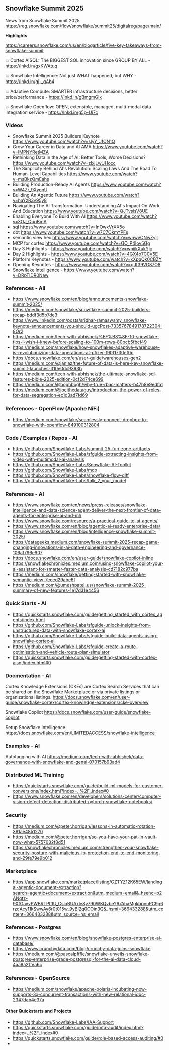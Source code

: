 ## Snowflake Summit 2025

News from Snowflake Summit 2025
https://reg.snowflake.com/flow/snowflake/summit25/digitalreg/page/main/

**Highlights**

https://careers.snowflake.com/us/en/blogarticle/five-key-takeaways-from-snowflake-summit

💥 Cortex AISQL: The BIGGEST SQL innovation since GROUP BY ALL - https://lnkd.in/gxKWAtuq

💥 Snowflake Intelligence: Not just WHAT happened, but WHY - https://lnkd.in/gj-_qAb4

💥 Adaptive Compute: SMARTER infrastructure decisions, better price/performance - https://lnkd.in/gBmgmGik

💥 Snowflake Openflow: OPEN, extensible, managed, multi-modal data integration service - https://lnkd.in/g5p-Ui7c


### Videos

* Snowflake Summit 2025 Builders Keynote    https://www.youtube.com/watch?v=slyY_JfON1Q
* Grow Your Career in Data and AI AMA       https://www.youtube.com/watch?v=IMPNYRetMZA
* Rethinking Data in the Age of AI: Better Tools, Worse Decisions?   https://www.youtube.com/watch?v=zlxjLwUHocc
* The Simplicity Behind AI's Revolution: Scaling Laws And The Road To Human-Level Capabilities  https://www.youtube.com/watch?v=msBkzQmEahs
* Building Production-Ready AI Agents     https://www.youtube.com/watch?v=W4Zr_9XyonU
* Building An Agentic Future              https://www.youtube.com/watch?v=haYzR3v95y8
* Navigating The AI Transformation: Understanding AI's Impact On Work And Education      https://www.youtube.com/watch?v=QJTvsisV8UE
* Enabling Everyone To Build With AI    https://www.youtube.com/watch?v=XOJ_QuriBmA
* sql  https://www.youtube.com/watch?v=InOwxVrXX5o
* dbt  https://www.youtube.com/watch?v=w7C7OkmYPFs
* semantic view hex https://www.youtube.com/watch?v=wnwvONwZyjI
* MCP for cortex  https://www.youtube.com/watch?v=GO_P4Iov5Gg
* Day 3 Highlights - https://www.youtube.com/watch?v=wpiikXukYjc
* Day 2 Highlights - https://www.youtube.com/watch?v=4GX4o7C0V5E
* Platform Keynotes - https://www.youtube.com/watch?v=xXpqQk0CBZY
* Opening Keynotes - https://www.youtube.com/watch?v=gJf39VG87O8
* Snowflake Intelligence - https://www.youtube.com/watch?v=DRpTIDR0Naw


### References - All

* https://www.snowflake.com/en/blog/announcements-snowflake-summit-2025/
* https://medium.com/snowflake/snowflake-summit-2025-builders-recap-bddf3d5b7de3
* https://www.linkedin.com/posts/sridhar-ramaswamy_snowflake-keynote-announcements-you-should-ugcPost-7335767849178722304-8Or2
* https://medium.com/tech-with-abhishek/%EF%B8%8F-10-snowflake-tips-i-wish-i-knew-before-scaling-to-100m-rows-80bcb5fbcf49
* https://medium.com/snowflake/how-snowflakes-adaptive-warehouse-is-revolutionizing-data-operations-at-pfizer-f90f1730ef0c
* https://docs.snowflake.com/en/user-guide/warehouses-gen2
* https://medium.com/@janlaz/the-future-of-data-is-here-key-snowflake-summit-launches-310e0dc9393b
* https://medium.com/tech-with-abhishek/the-ultimate-snowflake-sql-features-bible-2025-edition-0cf2d74ce699
* https://medium.com/@boghbogh/why-true-rbac-matters-b47b8e9edfa1
* https://medium.com/@joelthedataguy/introduction-the-power-of-roles-for-data-segregation-ec1d3ad7fd69


### References - OpenFlow (Apache NiFi)

* https://medium.com/snowflake/seamlessly-connect-dropbox-to-snowflake-with-openflow-849100312804

  
### Code / Examples / Repos - AI

* https://github.com/Snowflake-Labs/summit-25-fun-zone-artifacts
* https://github.com/Snowflake-Labs/sfguide-extracting-insights-from-video-with-multimodal-ai-analysis
* https://github.com/Snowflake-Labs/Snowflake-AI-Toolkit
* https://github.com/Snowflake-Labs/mcp
* https://github.com/Snowflake-Labs/snowflake-flow-diff
* https://github.com/Snowflake-Labs/talk_2_your_model

### References - AI

* https://www.snowflake.com/en/news/press-releases/snowflake-intelligence-and-data-science-agent-deliver-the-next-frontier-of-data-agents-for-enterprise-ai-and-ml/
* https://www.snowflake.com/resource/a-practical-guide-to-ai-agents/
* https://www.snowflake.com/en/blog/agentic-ai-ready-enterprise-data/
* https://www.snowflake.com/en/blog/intelligence-snowflake-summit-2025/
* https://datageeks.medium.com/snowflake-summit-2025-recap-game-changing-innovations-in-ai-data-engineering-and-governance-106a1796e907
* https://docs.snowflake.com/en/user-guide/snowflake-copilot-inline
* https://snowflakechronicles.medium.com/using-snowflake-copilot-your-ai-assistant-for-smarter-faster-data-analysis-cd7182c977ba
* https://medium.com/snowflake/getting-started-with-snowflake-semantic-view-7eced29abe6f
* https://medium.com/@umeshpatel_us/snowflake-summit-2025-summary-of-new-features-1e17d31e4456

### Quick Starts - AI

* https://quickstarts.snowflake.com/guide/getting_started_with_cortex_agents/index.html
* https://github.com/Snowflake-Labs/sfguide-unlock-insights-from-unstructured-data-with-snowflake-cortex-ai
* https://github.com/Snowflake-Labs/sfguide-build-data-agents-using-snowflake-cortex-ai
* https://github.com/Snowflake-Labs/sfguide-create-a-route-optimisation-and-vehicle-route-plan-simulator
* https://quickstarts.snowflake.com/guide/getting-started-with-cortex-aisql/index.html#0

### Docmentation - AI

Cortex Knowledge Extensions (CKEs) are Cortex Search Services that can be shared on the Snowflake Marketplace or via private listings or organizational listings.
https://docs.snowflake.com/en/user-guide/snowflake-cortex/cortex-knowledge-extensions/cke-overview

Snowflake Copilot
https://docs.snowflake.com/user-guide/snowflake-copilot

Setup Snowflake Intelligence
https://docs.snowflake.com/en/LIMITEDACCESS/snowflake-intelligence


### Examples - AI

Autotagging with AI
https://medium.com/tech-with-abhishek/data-governance-with-snowflake-and-genai-070157b93ad4

### Distributed ML Training

* https://quickstarts.snowflake.com/guide/build-ml-models-for-customer-conversions/index.html?index=..%2F..index#0
* https://www.snowflake.com/en/developers/solutions-center/computer-vision-defect-detection-distributed-pytorch-snowflake-notebooks/


### Security

* https://medium.com/@peter.horrigan/lessons-in-automatic-rotation-381ae4851270
* https://medium.com/@peter.horrigan/so-you-have-your-pat-in-vault-now-what-5757632f8d51
* https://snowflakechronicles.medium.com/strengthen-your-snowflake-security-posture-with-malicious-ip-protection-end-to-end-monitoring-and-29fe79e9b012


### Marketplace 

* https://app.snowflake.com/marketplace/listing/GZTYZ12K65EW/landingai-agentic-document-extraction?search=agentic+document+extraction&utm_medium=email&_hsenc=p2ANqtz-9XfGavvPWBRTPL1U_CslqBUAxle8y790WKQvbeY97AhaMgkbpnuPC9g6rzdAcy11kSwwAy6r0t015w_9yBI2q0COin3Q&_hsmi=366433288&utm_content=366433288&utm_source=hs_email

### References - Postgres

* https://www.snowflake.com/en/blog/snowflake-postgres-enterprise-ai-database/
* https://www.crunchydata.com/blog/crunchy-data-joins-snowflake
* https://medium.com/@pascalpfffle/snowflake-unveils-snowflake-postgres-enterprise-grade-postgresql-for-the-ai-data-cloud-4aa8a21fea6c
  
### References - OpenSource

* https://medium.com/snowflake/apache-polaris-incubating-now-supports-3x-concurrent-transactions-with-new-relational-jdbc-2347dab4e37a

#### Other Quickstarts and Projects

* https://github.com/Snowflake-Labs/IAA-Support
* https://quickstarts.snowflake.com/guide/mfa-audit/index.html?index=..%2F..index#0
* https://quickstarts.snowflake.com/guide/role-based-access-auditing/#0
* 
